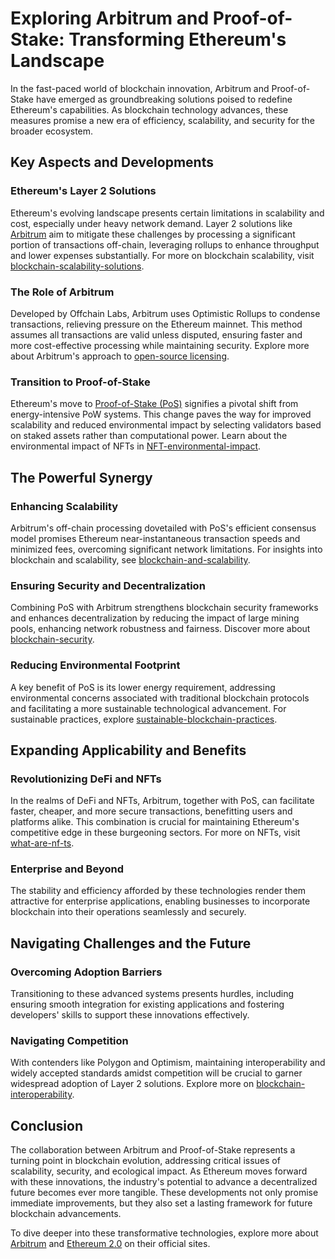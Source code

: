 # Exploring Arbitrum and Proof-of-Stake: Transforming Ethereum's Landscape

In the fast-paced world of blockchain innovation, Arbitrum and Proof-of-Stake have emerged as groundbreaking solutions poised to redefine Ethereum's capabilities. As blockchain technology advances, these measures promise a new era of efficiency, scalability, and security for the broader ecosystem.

## Key Aspects and Developments

### Ethereum's Layer 2 Solutions

Ethereum's evolving landscape presents certain limitations in scalability and cost, especially under heavy network demand. Layer 2 solutions like [Arbitrum](https://offchainlabs.com/) aim to mitigate these challenges by processing a significant portion of transactions off-chain, leveraging rollups to enhance throughput and lower expenses substantially. For more on blockchain scalability, visit [blockchain-scalability-solutions](https://www.license-token.com/wiki/blockchain-scalability-solutions).

### The Role of Arbitrum

Developed by Offchain Labs, Arbitrum uses Optimistic Rollups to condense transactions, relieving pressure on the Ethereum mainnet. This method assumes all transactions are valid unless disputed, ensuring faster and more cost-effective processing while maintaining security. Explore more about Arbitrum's approach to [open-source licensing](https://www.license-token.com/wiki/arbitrum-s-approach-to-open-source-licensing).

### Transition to Proof-of-Stake

Ethereum's move to [Proof-of-Stake (PoS)](https://ethereum.org/en/eth2/) signifies a pivotal shift from energy-intensive PoW systems. This change paves the way for improved scalability and reduced environmental impact by selecting validators based on staked assets rather than computational power. Learn about the environmental impact of NFTs in [NFT-environmental-impact](https://www.license-token.com/wiki/nft-environmental-impact).

## The Powerful Synergy

### Enhancing Scalability

Arbitrum's off-chain processing dovetailed with PoS's efficient consensus model promises Ethereum near-instantaneous transaction speeds and minimized fees, overcoming significant network limitations. For insights into blockchain and scalability, see [blockchain-and-scalability](https://www.license-token.com/wiki/blockchain-scalability-solutions).

### Ensuring Security and Decentralization

Combining PoS with Arbitrum strengthens blockchain security frameworks and enhances decentralization by reducing the impact of large mining pools, enhancing network robustness and fairness. Discover more about [blockchain-security](https://www.license-token.com/wiki/blockchain-security).

### Reducing Environmental Footprint

A key benefit of PoS is its lower energy requirement, addressing environmental concerns associated with traditional blockchain protocols and facilitating a more sustainable technological advancement. For sustainable practices, explore [sustainable-blockchain-practices](https://www.license-token.com/wiki/sustainable-blockchain-practices).

## Expanding Applicability and Benefits

### Revolutionizing DeFi and NFTs

In the realms of DeFi and NFTs, Arbitrum, together with PoS, can facilitate faster, cheaper, and more secure transactions, benefitting users and platforms alike. This combination is crucial for maintaining Ethereum's competitive edge in these burgeoning sectors. For more on NFTs, visit [what-are-nf-ts](https://www.license-token.com/wiki/what-are-nf-ts).

### Enterprise and Beyond

The stability and efficiency afforded by these technologies render them attractive for enterprise applications, enabling businesses to incorporate blockchain into their operations seamlessly and securely.

## Navigating Challenges and the Future

### Overcoming Adoption Barriers

Transitioning to these advanced systems presents hurdles, including ensuring smooth integration for existing applications and fostering developers' skills to support these innovations effectively.

### Navigating Competition

With contenders like Polygon and Optimism, maintaining interoperability and widely accepted standards amidst competition will be crucial to garner widespread adoption of Layer 2 solutions. Explore more on [blockchain-interoperability](https://www.license-token.com/wiki/blockchain-interoperability).

## Conclusion

The collaboration between Arbitrum and Proof-of-Stake represents a turning point in blockchain evolution, addressing critical issues of scalability, security, and ecological impact. As Ethereum moves forward with these innovations, the industry's potential to advance a decentralized future becomes ever more tangible. These developments not only promise immediate improvements, but they also set a lasting framework for future blockchain advancements.

To dive deeper into these transformative technologies, explore more about [Arbitrum](https://offchainlabs.com/) and [Ethereum 2.0](https://ethereum.org/en/) on their official sites.